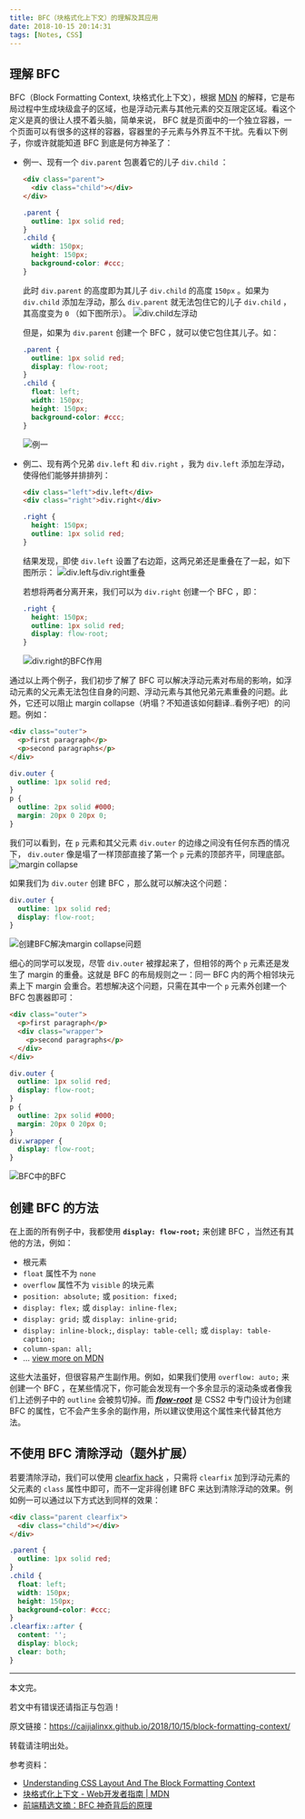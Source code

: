 ```yaml
---
title: BFC（块格式化上下文）的理解及其应用
date: 2018-10-15 20:14:31
tags: [Notes, CSS]
---
```


## 理解 BFC
BFC（Block Formatting Context, 块格式化上下文），根据 [MDN](https://developer.mozilla.org/zh-CN/docs/Web/Guide/CSS/Block_formatting_context) 的解释，它是布局过程中生成块级盒子的区域，也是浮动元素与其他元素的交互限定区域。看这个定义是真的很让人摸不着头脑，简单来说， BFC 就是页面中的一个独立容器，一个页面可以有很多的这样的容器，容器里的子元素与外界互不干扰。先看以下例子，你或许就能知道 BFC 到底是何方神圣了：

- 例一、现有一个 `div.parent` 包裹着它的儿子 `div.child` ：
    ```html
    <div class="parent">
      <div class="child"></div>
    </div>
    ```
    ```css
    .parent {
      outline: 1px solid red;
    }
    .child {
      width: 150px;
      height: 150px;
      background-color: #ccc;
    }
    ```
    此时 `div.parent` 的高度即为其儿子 `div.child` 的高度 `150px` 。如果为 `div.child` 添加左浮动，那么 `div.parent` 就无法包住它的儿子 `div.child` ，其高度变为 `0` （如下图所示）。
    ![div.child左浮动](https://i.loli.net/2018/10/15/5bc4589889eaa.png)

    但是，如果为 `div.parent` 创建一个 BFC ，就可以使它包住其儿子。如：
    ```css
    .parent {
      outline: 1px solid red;
      display: flow-root;
    }
    .child {
      float: left;
      width: 150px;
      height: 150px;
      background-color: #ccc;
    }
    ```
    ![例一](https://i.loli.net/2018/10/15/5bc458988a369.png)

- 例二、现有两个兄弟 `div.left` 和 `div.right` ，我为 `div.left` 添加左浮动，使得他们能够并排排列：
    ```html
    <div class="left">div.left</div>
    <div class="right">div.right</div>
    ```
    ```css
    .right {
      height: 150px;
      outline: 1px solid red;
    }
    ```
    结果发现，即使 `div.left` 设置了右边距，这两兄弟还是重叠在了一起，如下图所示：
    ![div.left与div.right重叠](https://i.loli.net/2018/10/15/5bc45cc291c2f.png)

    若想将两者分离开来，我们可以为 `div.right` 创建一个 BFC ，即：
    ```css
    .right {
      height: 150px;
      outline: 1px solid red;
      display: flow-root;
    }
    ```
    ![div.right的BFC作用](https://i.loli.net/2018/10/15/5bc45d9977a18.png)

通过以上两个例子，我们初步了解了 BFC 可以解决浮动元素对布局的影响，如浮动元素的父元素无法包住自身的问题、浮动元素与其他兄弟元素重叠的问题。此外，它还可以阻止 margin collapse（坍塌？不知道该如何翻译..看例子吧）的问题。例如：
```html
<div class="outer">
  <p>first paragraph</p>
  <p>second paragraphs</p>      
</div>
```
```css
div.outer {
  outline: 1px solid red;
}
p {
  outline: 2px solid #000;
  margin: 20px 0 20px 0;
}
```
我们可以看到，在 `p` 元素和其父元素 `div.outer` 的边缘之间没有任何东西的情况下， `div.outer` 像是塌了一样顶部直接了第一个 `p` 元素的顶部齐平，同理底部。
![margin collapse](https://i.loli.net/2018/10/15/5bc46f41cdb3b.png)

如果我们为 `div.outer` 创建 BFC ，那么就可以解决这个问题：
```css
div.outer {
  outline: 1px solid red;
  display: flow-root;
}
```
![创建BFC解决margin collapse问题](https://i.loli.net/2018/10/15/5bc47139ebc22.png)

细心的同学可以发现，尽管 `div.outer` 被撑起来了，但相邻的两个 `p` 元素还是发生了 margin 的重叠。这就是 BFC 的布局规则之一：同一 BFC 内的两个相邻块元素上下 margin 会重合。若想解决这个问题，只需在其中一个 `p` 元素外创建一个 BFC 包裹器即可：
```html
<div class="outer">
  <p>first paragraph</p>
  <div class="wrapper">
    <p>second paragraphs</p>
  </div>
</div>
```
```css
div.outer {
  outline: 1px solid red;
  display: flow-root;
}
p {
  outline: 2px solid #000;
  margin: 20px 0 20px 0;
}
div.wrapper {
  display: flow-root;
}
```
![BFC中的BFC](https://i.loli.net/2018/10/15/5bc47493e810f.png)


## 创建 BFC 的方法
在上面的所有例子中，我都使用 **`display: flow-root;`** 来创建 BFC ，当然还有其他的方法，例如：
- 根元素
- `float` 属性不为 `none`
- `overflow` 属性不为 `visible` 的块元素
- `position: absolute;` 或 `position: fixed;`
- `display: flex;` 或 `display: inline-flex;`
- `display: grid;` 或 `display: inline-grid;`
- `display: inline-block;`, `display: table-cell;` 或 `display: table-caption;`
- `column-span: all;`
- ... [view more on MDN](https://developer.mozilla.org/zh-CN/docs/Web/Guide/CSS/Block_formatting_context)

这些大法虽好，但很容易产生副作用。例如，如果我们使用 `overflow: auto;` 来创建一个 BFC ，在某些情况下，你可能会发现有一个多余显示的滚动条或者像我们上述例子中的 `outline` 会被剪切掉。而 [***flow-root***](https://drafts.csswg.org/css-display/#valdef-display-flow-root) 是 CSS2 中专门设计为创建 BFC 的属性，它不会产生多余的副作用，所以建议使用这个属性来代替其他方法。



## 不使用 BFC 清除浮动（题外扩展）
若要清除浮动，我们可以使用 [clearfix hack](https://css-tricks.com/snippets/css/clear-fix/) ，只需将 `clearfix` 加到浮动元素的父元素的 `class` 属性中即可，而不一定非得创建 BFC 来达到清除浮动的效果。例如例一可以通过以下方式达到同样的效果：
```html
<div class="parent clearfix">
  <div class="child"></div>
</div>
```
```css
.parent {
  outline: 1px solid red;
}
.child {
  float: left;
  width: 150px;
  height: 150px;
  background-color: #ccc;
}
.clearfix::after {
  content: '';
  display: block;
  clear: both;
}
```


-------

本文完。

若文中有错误还请指正与包涵！

原文链接：https://caijialinxx.github.io/2018/10/15/block-formatting-context/

转载请注明出处。

参考资料：
- [Understanding CSS Layout And The Block Formatting Context](https://www.smashingmagazine.com/2017/12/understanding-css-layout-block-formatting-context/)
- [块格式化上下文 - Web开发者指南 | MDN](https://developer.mozilla.org/zh-CN/docs/Web/Guide/CSS/Block_formatting_context)
- [前端精选文摘：BFC 神奇背后的原理](https://www.cnblogs.com/lhb25/p/inside-block-formatting-ontext.html)